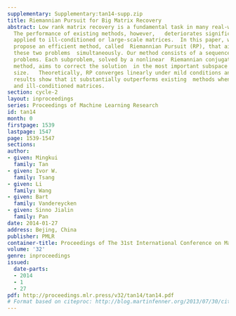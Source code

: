 ```yaml
---
supplementary: Supplementary:tan14-supp.zip
title: Riemannian Pursuit for Big Matrix Recovery
abstract: Low rank matrix recovery is a fundamental task in many real-world  applications.
  The performance of existing methods, however,   deteriorates significantly when
  applied to ill-conditioned or large-scale matrices.  In this paper, we therefore
  propose an efficient method, called  Riemannian Pursuit (RP), that aims to address
  these two problems  simultaneously. Our method consists of a sequence of fixed-rank  optimization
  problems. Each subproblem, solved by a nonlinear  Riemannian conjugate gradient
  method, aims to correct the solution  in the most important subspace of increasing
  size.   Theoretically, RP converges linearly under mild conditions and  experimental
  results show that it substantially outperforms existing  methods when applied to   large-scale
  and ill-conditioned matrices.
section: cycle-2
layout: inproceedings
series: Proceedings of Machine Learning Research
id: tan14
month: 0
firstpage: 1539
lastpage: 1547
page: 1539-1547
sections: 
author:
- given: Mingkui
  family: Tan
- given: Ivor W.
  family: Tsang
- given: Li
  family: Wang
- given: Bart
  family: Vandereycken
- given: Sinno Jialin
  family: Pan
date: 2014-01-27
address: Bejing, China
publisher: PMLR
container-title: Proceedings of The 31st International Conference on Machine Learning
volume: '32'
genre: inproceedings
issued:
  date-parts:
  - 2014
  - 1
  - 27
pdf: http://proceedings.mlr.press/v32/tan14/tan14.pdf
# Format based on citeproc: http://blog.martinfenner.org/2013/07/30/citeproc-yaml-for-bibliographies/
---
```

